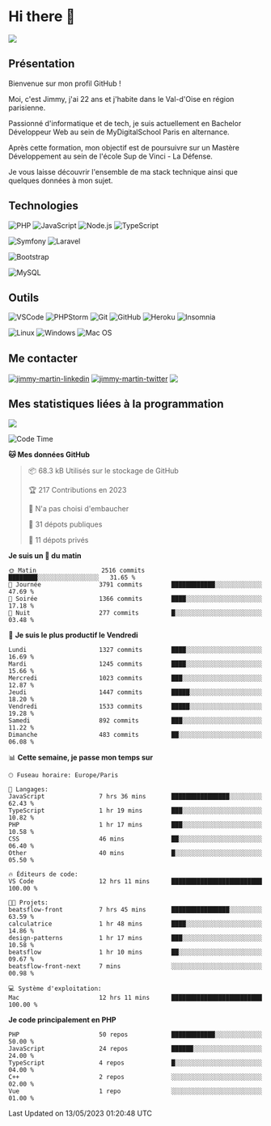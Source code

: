 # Hi there 👋

![](https://komarev.com/ghpvc/?username=jimmy-martin&color=1a1b27)

<!--
**jimmy-martin/jimmy-martin** is a ✨ _special_ ✨ repository because its `README.md` (this file) appears on your GitHub profile.

Here are some ideas to get you started:

- 🔭 I’m currently working on ...
- 🌱 I’m currently learning ...
- 👯 I’m looking to collaborate on ...
- 🤔 I’m looking for help with ...
- 💬 Ask me about ...
- 📫 How to reach me: ...
- 😄 Pronouns: ...
- ⚡ Fun fact: ...
-->

## Présentation

Bienvenue sur mon profil GitHub !

Moi, c'est Jimmy, j'ai 22 ans et j'habite dans le Val-d'Oise en région parisienne.

Passionné d'informatique et de tech, je suis actuellement en Bachelor Développeur Web au sein de MyDigitalSchool Paris en alternance.

Après cette formation, mon objectif est de poursuivre sur un Mastère Développement au sein de l'école Sup de Vinci - La Défense.

Je vous laisse découvrir l'ensemble de ma stack technique ainsi que quelques données à mon sujet.

## Technologies

<div>

![PHP](https://img.shields.io/badge/PHP-777BB4?style=for-the-badge&logo=php&logoColor=white) ![JavaScript](https://img.shields.io/badge/JavaScript-F7DF1E?style=for-the-badge&logo=javascript&logoColor=black) ![Node.js](https://img.shields.io/badge/Node.js-43853D?style=for-the-badge&logo=node.js&logoColor=white) ![TypeScript](https://img.shields.io/badge/TypeScript-007ACC?style=for-the-badge&logo=typescript&logoColor=white)

</div>
<div>

![Symfony](https://img.shields.io/badge/Symfony-092E20?style=for-the-badge&logo=symfony&logoColor=white) ![Laravel](https://img.shields.io/badge/Laravel-FF2D20?style=for-the-badge&logo=laravel&logoColor=white)

</div>
<div>

![Bootstrap](https://img.shields.io/badge/Bootstrap-563D7C?style=for-the-badge&logo=bootstrap&logoColor=white)

</div>
<div>

![MySQL](https://img.shields.io/badge/MySQL-4479A1?style=for-the-badge&logo=mysql&logoColor=white)

</div>

## Outils

![VSCode](https://img.shields.io/badge/VSCode-007ACC?style=for-the-badge&logo=visual-studio-code&logoColor=white)
![PHPStorm](http://img.shields.io/badge/-PHPStorm-181717?style=for-the-badge&logo=phpstorm&logoColor=white)
![Git](https://img.shields.io/badge/Git-E44C30?style=for-the-badge&logo=git&logoColor=white)
![GitHub](https://img.shields.io/badge/GitHub-100000?style=for-the-badge&logo=github&logoColor=white)
![Heroku](https://img.shields.io/badge/Heroku-6762a6?style=for-the-badge&logo=heroku&logoColor=white)
![Insomnia](https://img.shields.io/badge/Insomnia-5600cd?style=for-the-badge&logo=insomnia&logoColor=white)

![Linux](https://img.shields.io/badge/Linux-FCC624?style=for-the-badge&logo=linux&logoColor=white)
![Windows](https://img.shields.io/badge/Windows-0078D6?style=for-the-badge&logo=windows&logoColor=white)
![Mac OS](https://img.shields.io/badge/mac%20os-000000?style=for-the-badge&logo=apple&logoColor=white)

## Me contacter

<p>
<a href="https://www.linkedin.com/in/jimmy-martin-dev/" target="blank"><img align="center" src="https://img.shields.io/badge/-LinkedIn-0077B5?style=for-the-badge&logo=Linkedin&logoColor=white&link=https://www.linkedin.com/in/jimmy-martin-dev/" alt="jimmy-martin-linkedin"/></a>
<a href="https://twitter.com/jimmydev_" target="blank"><img align="center" src="https://img.shields.io/badge/-Twitter-1DA1F2?style=for-the-badge&logo=Twitter&logoColor=white&link=https://twitter.com/jimmydev_" alt="jimmy-martin-twitter"/></a>
 <a href="mailto:jimmy.martin952@gmail.com" target="blank"><img align="center" src="https://img.shields.io/badge/gmail-D14836?style=for-the-badge&logo=gmail&logoColor=white" /></a>
</p>

## Mes statistiques liées à la programmation

<a href="https://github-readme-stats.vercel.app/api/top-langs/?username=jimmy-martin&layout=compact">
  <img align="center" src="https://github-readme-stats.vercel.app/api/top-langs/?username=jimmy-martin&layout=compact"/>
</a>



<!--START_SECTION:waka-->
![Code Time](http://img.shields.io/badge/Code%20Time-1%2C814%20hrs%2024%20mins-blue)

**🐱 Mes données GitHub** 

> 📦 68.3 kB Utilisés sur le stockage de GitHub 
 > 
> 🏆 217 Contributions en 2023
 > 
> 🚫 N'a pas choisi d'embaucher
 > 
> 📜 31 dépots publiques 
 > 
> 🔑 11 dépots privés 
 > 
**Je suis un 🐤 du matin** 

```text
🌞 Matin                  2516 commits        ████████░░░░░░░░░░░░░░░░░   31.65 % 
🌆 Journée                3791 commits        ████████████░░░░░░░░░░░░░   47.69 % 
🌃 Soirée                 1366 commits        ████░░░░░░░░░░░░░░░░░░░░░   17.18 % 
🌙 Nuit                   277 commits         █░░░░░░░░░░░░░░░░░░░░░░░░   03.48 % 
```
📅 **Je suis le plus productif le Vendredi** 

```text
Lundi                    1327 commits        ████░░░░░░░░░░░░░░░░░░░░░   16.69 % 
Mardi                    1245 commits        ████░░░░░░░░░░░░░░░░░░░░░   15.66 % 
Mercredi                 1023 commits        ███░░░░░░░░░░░░░░░░░░░░░░   12.87 % 
Jeudi                    1447 commits        █████░░░░░░░░░░░░░░░░░░░░   18.20 % 
Vendredi                 1533 commits        █████░░░░░░░░░░░░░░░░░░░░   19.28 % 
Samedi                   892 commits         ███░░░░░░░░░░░░░░░░░░░░░░   11.22 % 
Dimanche                 483 commits         ██░░░░░░░░░░░░░░░░░░░░░░░   06.08 % 
```


📊 **Cette semaine, je passe mon temps sur** 

```text
🕑︎ Fuseau horaire: Europe/Paris

💬 Langages: 
JavaScript               7 hrs 36 mins       ████████████████░░░░░░░░░   62.43 % 
TypeScript               1 hr 19 mins        ███░░░░░░░░░░░░░░░░░░░░░░   10.82 % 
PHP                      1 hr 17 mins        ███░░░░░░░░░░░░░░░░░░░░░░   10.58 % 
CSS                      46 mins             ██░░░░░░░░░░░░░░░░░░░░░░░   06.40 % 
Other                    40 mins             █░░░░░░░░░░░░░░░░░░░░░░░░   05.50 % 

🔥 Éditeurs de code: 
VS Code                  12 hrs 11 mins      █████████████████████████   100.00 % 

🐱‍💻 Projets: 
beatsflow-front          7 hrs 45 mins       ████████████████░░░░░░░░░   63.59 % 
calculatrice             1 hr 48 mins        ████░░░░░░░░░░░░░░░░░░░░░   14.86 % 
design-patterns          1 hr 17 mins        ███░░░░░░░░░░░░░░░░░░░░░░   10.58 % 
beatsflow                1 hr 10 mins        ██░░░░░░░░░░░░░░░░░░░░░░░   09.67 % 
beatsflow-front-next     7 mins              ░░░░░░░░░░░░░░░░░░░░░░░░░   00.98 % 

💻 Système d'exploitation: 
Mac                      12 hrs 11 mins      █████████████████████████   100.00 % 
```

**Je code principalement en PHP** 

```text
PHP                      50 repos            ████████████░░░░░░░░░░░░░   50.00 % 
JavaScript               24 repos            ██████░░░░░░░░░░░░░░░░░░░   24.00 % 
TypeScript               4 repos             █░░░░░░░░░░░░░░░░░░░░░░░░   04.00 % 
C++                      2 repos             ░░░░░░░░░░░░░░░░░░░░░░░░░   02.00 % 
Vue                      1 repo              ░░░░░░░░░░░░░░░░░░░░░░░░░   01.00 % 
```




 Last Updated on 13/05/2023 01:20:48 UTC
<!--END_SECTION:waka-->


